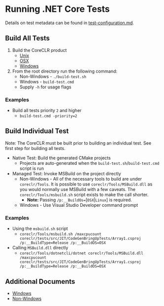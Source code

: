 # Running .NET Core Tests

Details on test metadata can be found in [test-configuration.md](https://github.com/dotnet/coreclr/blob/master/Documentation/building/test-configuration.md).

## Build All Tests

1) Build the CoreCLR product
    * [Unix](https://github.com/dotnet/coreclr/blob/master/Documentation/building/linux-instructions.md)
    * [OSX](https://github.com/dotnet/coreclr/blob/master/Documentation/building/osx-instructions.md)
    * [Windows](https://github.com/dotnet/coreclr/blob/master/Documentation/building/windows-instructions.md)
1) From the root directory run the following command:
    * Non-Windows - `./build-test.sh`
    * Windows - `build-test.cmd`
    * Supply `-h` for usage flags

### Examples

* Build all tests priority `2` and higher
  * `build-test.cmd -priority=2`

## Build Individual Test

Note: The CoreCLR must be built prior to building an individual test. See first step for building all tests.

* Native Test: Build the generated CMake projects
  * Projects are auto-generated when the `build-test.sh`/`build-test.cmd` script is run
* Managed Test: Invoke MSBuild on the project directly
  * Non-Windows - All of the necessary tools to build are under `coreclr/Tools`. It is possible to use `coreclr/Tools/MSBuild.dll` as you would normally use MSBuild with a few caveats. The `coreclr/Tools/msbuild.sh` script exists to make the call shorter.
    * **Note:** Passing `/p:__BuildOs=`[`OSX`|`Linux`] is required.
  * Windows - Use Visual Studio Developer command prompt

### Examples

* Using the `msbuild.sh` script
  * `coreclr/Tools/msbuild.sh /maxcpucount coreclr/tests/src/JIT/CodeGenBringUpTests/Array1.csproj /p:__BuildType=Release /p:__BuildOS=OSX`
* Calling `MSBuild.dll` directly
  * `coreclr/Tools/dotnetcli/dotnet coreclr/Tools/MSBuild.dll /maxcpucount coreclr/tests/src/JIT/CodeGenBringUpTests/Array1.csproj /p:__BuildType=Release /p:__BuildOS=OSX`

## Additional Documents

* [Windows](https://github.com/dotnet/coreclr/blob/master/Documentation/building/windows-test-instructions.md)
* [Non-Windows](https://github.com/dotnet/coreclr/blob/master/Documentation/building/unix-test-instructions.md)